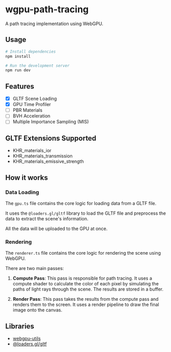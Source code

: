 # wgpu-path-tracing

A path tracing implementation using WebGPU.

## Usage

```bash
# Install dependencies
npm install

# Run the development server
npm run dev
```

## Features

- [x] GLTF Scene Loading
- [x] GPU Time Profiler
- [ ] PBR Materials
- [ ] BVH Acceleration
- [ ] Multiple Importance Sampling (MIS)

## GLTF Extensions Supported

- KHR_materials_ior
- KHR_materials_transmission
- KHR_materials_emissive_strength

## How it works

### Data Loading

The `gpu.ts` file contains the core logic for loading data from a GLTF file.

It uses the `@loaders.gl/gltf` library to load the GLTF file and preprocess the data to extract the scene's information.

All the data will be uploaded to the GPU at once.

### Rendering

The `renderer.ts` file contains the core logic for rendering the scene using WebGPU.

There are two main passes:

1. **Compute Pass**: This pass is responsible for path tracing. It uses a compute shader to calculate the color of each pixel by simulating the paths of light rays through the scene. The results are stored in a buffer.

2. **Render Pass**: This pass takes the results from the compute pass and renders them to the screen. It uses a render pipeline to draw the final image onto the canvas.

## Libraries

- [webgpu-utils](https://github.com/greggman/webgpu-utils)
- [@loaders.gl/gltf](https://www.npmjs.com/package/@loaders.gl/gltf)

